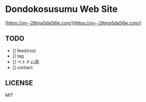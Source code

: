 # Dondokosusumu Web Site

[https://xn--28jma5da5l6e.com/](https://xn--28jma5da5l6e.com/)

## TODO

- [] feed(rss)
- [] tag
- [] ベトナム語
- [] contact

## LICENSE

MIT
